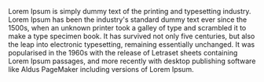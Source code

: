 Lorem Ipsum is simply dummy text of the printing and typesetting industry. 
Lorem Ipsum has been the industry's standard dummy text ever since the 1500s, 
when an unknown printer took a galley of type and scrambled it to make a type
 specimen book. It has survived not only five centuries, but also the leap 
 into electronic typesetting, remaining essentially unchanged. It was 
 popularised in the 1960s with the release of Letraset sheets containing Lorem 
 Ipsum passages, and more recently with desktop publishing software like Aldus 
 PageMaker including versions of Lorem Ipsum.